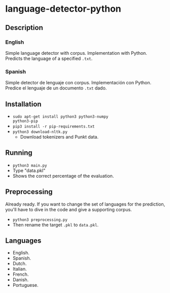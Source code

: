 # language-detector-python

## Description
### English
Simple language detector with corpus. Implementation with Python. Predicts the language of a specified <code>.txt</code>.
### Spanish
Simple detector de lenguaje con corpus. Implementación con Python. Predice el lenguaje de un documento <code>.txt</code> dado.

## Installation
* <code>sudo apt-get install python3 python3-numpy python3-pip</code>
* <code>pip3 install -r pip-requirements.txt</code>
* <code>python3 download-nltk.py</code>
  * Download tokenizers and Punkt data.
  
## Running
* <code>python3 main.py</code>
* Type "data.pkl"
* Shows the correct percentage of the evaluation.

## Preprocessing
Already ready. If you want to change the set of languages for the prediction, you'll have to dive in the code and give a supporting corpus.
* <code>python3 preprocessing.py</code>
* Then rename the target <code>.pkl</code> to <code>data.pkl</code>.

## Languages
* English.
* Spanish.
* Dutch.
* Italian.
* French.
* Danish.
* Portuguese.
